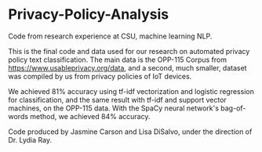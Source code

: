 # Privacy-Policy-Analysis
Code from research experience at CSU, machine learning NLP.

This is the final code and data used for our research on automated privacy policy text classification. The main data is the OPP-115 Corpus from https://www.usableprivacy.org/data, and a second, much smaller, dataset was compiled by us from privacy policies of IoT devices.

We achieved 81% accuracy using tf-idf vectorization and logistic regression for classification, and the same result with tf-idf and support vector machines, on the OPP-115 data. With the SpaCy neural network's bag-of-words method, we achieved 84% accuracy.

Code produced by Jasmine Carson and Lisa DiSalvo, under the direction of Dr. Lydia Ray.
